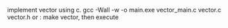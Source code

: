 implement vector using c.
gcc -Wall -w -o main.exe vector_main.c vector.c vector.h
or : make vector, then execute
